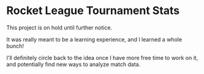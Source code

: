 # Rocket League Tournament Stats

This project is on hold until further notice.

It was really meant to be a learning experience, and I learned a whole bunch!

I'll definitely circle back to the idea once I have more free time to work on it, and potentially find new ways to analyze match data.
